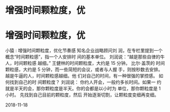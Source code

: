 # 增强时间颗粒度，优

# 增强时间颗粒度，优

小猿 : 增强时间颗粒度，优化节奏感 知名企业战略顾问刘 润，在专栏里提到一个概念“时间颗粒感”，指一个人安排时 间的基本单位。 刘润说：“越是那些自律的牛人，时间颗粒感 越细。” 王健林的时间颗粒度，大约是 15 分钟。 比尔·盖茨的 时间颗粒感，大约是 5 分钟，而一些简短的会议，或者与人握 手，则按秒数去安排。 越是牛逼的人，时间颗粒感越细。他 们对自己的时间，有一种很强的掌控感。 如何找到自己的时 间颗粒度？ 刘润说： 你约人开会，一般约多长时间。如果一 约就是半天的会，那你颗粒度是半天。你的会都是以小时为 单位，那你颗粒度是 1 小时。 先找到自己目前的颗粒度，然后 开始逐渐切割，让颗粒度变细再变细。

2018-11-18